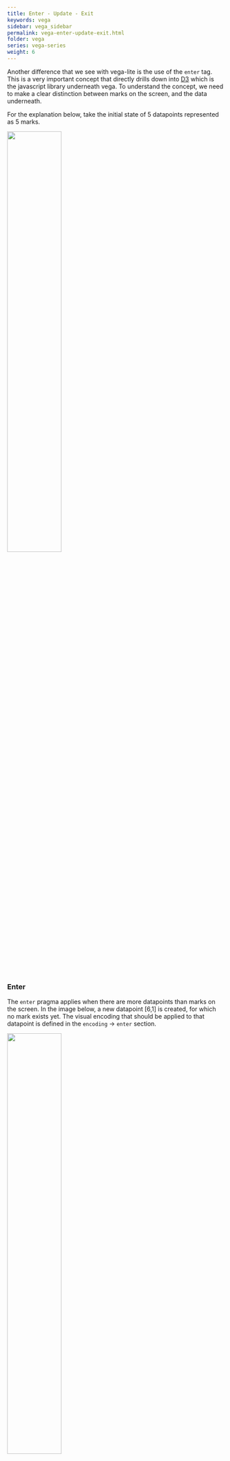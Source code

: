```yaml
---
title: Enter - Update - Exit
keywords: vega
sidebar: vega_sidebar
permalink: vega-enter-update-exit.html
folder: vega
series: vega-series
weight: 6
---
```

Another difference that we see with vega-lite is the use of the `enter` tag. This is a very important concept that directly drills down into [D3](http://d3js.org) which is the javascript library underneath vega. To understand the concept, we need to make a clear distinction between marks on the screen, and the data underneath.

For the explanation below, take the initial state of 5 datapoints represented as 5 marks.

<img src="{{ site.baseurl }}/assets/vega-enterupdateexit-initial.png" width="50%" />

### Enter
The `enter` pragma applies when there are more datapoints than marks on the screen. In the image below, a new datapoint [6,1] is created, for which no mark exists yet. The visual encoding that should be applied to that datapoint is defined in the `encoding` -> `enter` section.

<img src="{{ site.baseurl }}/assets/vega-enterupdateexit-enter.png" width="50%" />

### Update
Now let's change the value some of the datapoints. When the number of marks does not have to change, but they do not represent the correct data anymore, we apply an `update` (specified in the `encoding` -> `update` section). In the image below, it is the y-position that changed, but that might also be color, shape, size, etc of the mark.

<img src="{{ site.baseurl }}/assets/vega-enterupdateexit-update.png" width="50%" />

### Exit
If after a change in the data there are more marks on the screen than necessary for showing the data (e.g. we go from 5 datapoints to 4), what should happen with the one mark that is still on the screen? It'll be left hanging, unless we actually remove it. That is what the `encoding` -> `exit` section is for.

<img src="{{ site.baseurl }}/assets/vega-enterupdateexit-exit.png" width="50%" />

In the scatterplots above, only the `enter` is provided, because this is a static dataset that does not change over time (not even changing colour on hover). In other words: we start with a dataset with n datapoints, but no marks yet on the screen. Hence we need the `enter`.

We'll be using `update` later when looking at interactive visualisations.

{% include custom/series_vega_next.html %}

